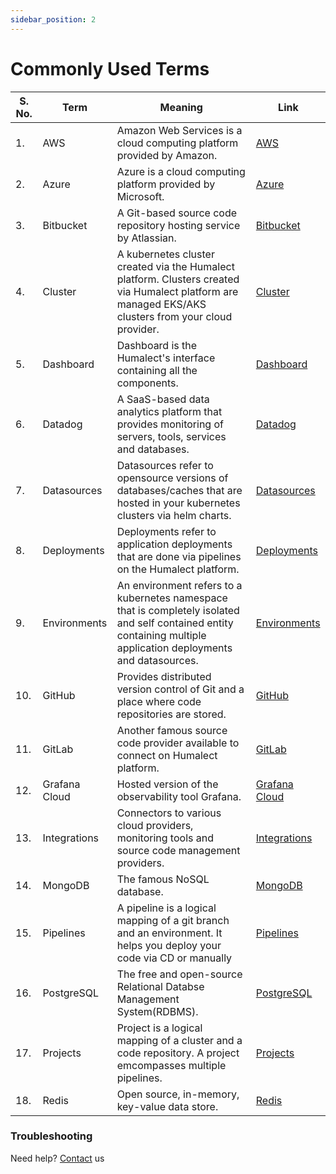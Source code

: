 ```yaml
---
sidebar_position: 2
---
```


# Commonly Used Terms

| S. No.| Term | Meaning | Link |
| -- | -- | -- | -- |
|1. | AWS | Amazon Web Services is a cloud computing platform provided by Amazon. |  [AWS](https://docs.humalect.com/en/Cluster/cluster-aws) |
|2. | Azure | Azure is a cloud computing platform provided by Microsoft.  | [Azure](https://docs.humalect.com/en/Cluster/cluster-azure)  |
|3. | Bitbucket | A Git-based source code repository hosting service by Atlassian. | [Bitbucket](https://docs.humalect.com/en/integrations/bitbucket)  |
|4. | Cluster | A kubernetes cluster created via the Humalect platform. Clusters created via Humalect platform are managed EKS/AKS clusters from your cloud provider. | [Cluster](https://docs.humalect.com/en/Cluster/Cluster) |
|5. | Dashboard | Dashboard is the Humalect's interface containing all the components.  | [Dashboard](https://console.humalect.com/user/dashboard)  |
|6. | Datadog | A SaaS-based data analytics platform that provides monitoring of servers, tools, services and databases. |  [Datadog](https://docs.humalect.com/en/integrations/datadog) |
|7. | Datasources | Datasources refer to opensource versions of databases/caches that are hosted in your kubernetes clusters via helm charts. | [Datasources](https://docs.humalect.com/en/DataSources/Overview)  |
|8. | Deployments | Deployments refer to application deployments that are done via pipelines on the Humalect platform.  |  [Deployments](https://docs.humalect.com/en/deploymentPage) |
|9. | Environments | An environment refers to a kubernetes namespace that is completely isolated and self contained entity containing multiple application deployments and datasources. | [Environments](https://docs.humalect.com/en/EnvironmentPageOverview)  |
|10. | GitHub | Provides distributed version control of Git and a place where code repositories are stored. | [GitHub](https://docs.humalect.com/en/integrations/github)  |
|11. | GitLab | Another famous source code provider available to connect on Humalect platform.  | [GitLab](https://docs.humalect.com/en/integrations/gitlab)  |
|12. | Grafana Cloud | Hosted version of the observability tool Grafana. | [Grafana Cloud](https://docs.humalect.com/en/integrations/grafana-cloud)  |
|13. | Integrations | Connectors to various cloud providers, monitoring tools and source code management providers. | [Integrations](https://docs.humalect.com/en/integrations)  |
|14. | MongoDB | The famous NoSQL database. | [MongoDB](https://docs.humalect.com/en/DataSources/MongoDB)  |
|15. | Pipelines | A pipeline is a logical mapping of a git branch and an environment. It helps you deploy your code via CD or manually |  [Pipelines](https://docs.humalect.com/en/pipelineOverview) |
|16. | PostgreSQL | The free and open-source Relational Databse Management System(RDBMS). |  [PostgreSQL](https://docs.humalect.com/en/DataSources/Postgres) |
|17. | Projects | Project is a logical mapping of a cluster and a code repository. A project emcompasses multiple pipelines.  | [Projects](https://docs.humalect.com/en/ProjectPageOverview)  |
|18. | Redis | Open source, in-memory, key-value data store. | [Redis](https://docs.humalect.com/en/DataSources/Redis)  |

### Troubleshooting
Need help? [Contact](https://docs.humalect.com/en/contact) us

